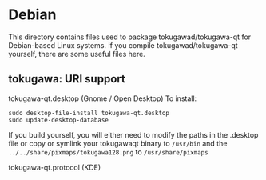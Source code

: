 
Debian
====================
This directory contains files used to package tokugawad/tokugawa-qt
for Debian-based Linux systems. If you compile tokugawad/tokugawa-qt yourself, there are some useful files here.

## tokugawa: URI support ##


tokugawa-qt.desktop  (Gnome / Open Desktop)
To install:

	sudo desktop-file-install tokugawa-qt.desktop
	sudo update-desktop-database

If you build yourself, you will either need to modify the paths in
the .desktop file or copy or symlink your tokugawaqt binary to `/usr/bin`
and the `../../share/pixmaps/tokugawa128.png` to `/usr/share/pixmaps`

tokugawa-qt.protocol (KDE)


